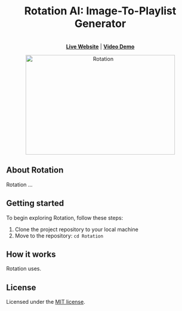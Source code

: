 <p align="center">
  <h1 align="center">Rotation AI: Image-To-Playlist Generator</h1>
  <p align="center">
    <br />
  <a href="http://rotations.ai"><b>Live Website</b></a>
   | 
  <a href="https://twitter.com/mollycantillon/status/1653610387022176256?s=20"><b>Video Demo</b></a>
  
  </p>
    <div align="center">
    <img src="assets/rotations.gif" alt="Rotation" width="400" height="267" />
  </div>
</p>

## About Rotation

Rotation ...

## Getting started

To begin exploring Rotation, follow these steps:

1. Clone the project repository to your local machine
2. Move to the repository: `cd Rotation`

## How it works

Rotation uses. 



## License

Licensed under the [MIT license](LICENSE).
